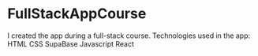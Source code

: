 # FullStackAppCourse

I created the app during a full-stack course. 
Technologies used in the app:
HTML
CSS
SupaBase
Javascript
React
